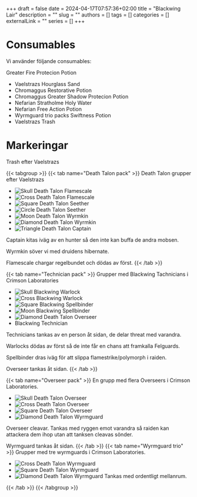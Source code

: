 +++ 
draft = false
date = 2024-04-17T07:57:36+02:00
title = "Blackwing Lair"
description = ""
slug = ""
authors = []
tags = []
categories = []
externalLink = ""
series = []
+++

# Consumables
Vi använder följande consumables:

Greater Fire Protecion Potion
 - Vaelstrazs
Hourglass Sand
 - Chromaggus
Restorative Potion
 - Chromaggus
Greater Shadow Protecion Potion
 - Nefarian
Stratholme Holy Water
 - Nefarian
Free Action Potion
 - Wyrmguard trio packs
Swiftness Potion
 - Vaelstrazs Trash

# Markeringar
Trash efter Vaelstrazs

{{< tabgroup >}}
{{< tab name="Death Talon pack" >}}
Death Talon grupper efter Vaelstrazs
- ![Skull](https://i.imgur.com/wpPEzjA.png) Death Talon Flamescale
- ![Cross](https://i.imgur.com/SHcAO5b.png) Death Talon Flamescale
- ![Square](https://i.imgur.com/3Cw4UaK.png) Death Talon Seether
- ![Circle](https://i.imgur.com/QffUCFz.png) Death Talon Seether
- ![Moon](https://i.imgur.com/LU1cxTi.png) Death Talon Wyrmkin
- ![Diamond](https://i.imgur.com/6JDqq80.png) Death Talon Wyrmkin
- ![Triangle](https://i.imgur.com/3rDmZs8.png) Death Talon Captain
<!-- Star https://i.imgur.com/LIPYBKI.png -->
Captain kitas iväg av en hunter så den inte kan buffa de andra mobsen.

Wyrmkin söver vi med druidens hibernate.

Flamescale chargar regelbundet och dödas av först.
{{< /tab >}}


{{< tab name="Technician pack" >}}
Grupper med Blackwing Tachnicians i Crimson Laboratories
- ![Skull](https://i.imgur.com/wpPEzjA.png) Blackwing Warlock
- ![Cross](https://i.imgur.com/SHcAO5b.png) Blackwing Warlock
- ![Square](https://i.imgur.com/3Cw4UaK.png) Blackwing Spellbinder
- ![Moon](https://i.imgur.com/LU1cxTi.png) Blackwing Spellbinder
- ![Diamond](https://i.imgur.com/6JDqq80.png)  Death Talon Overseer
- Blackwing Technician

Technicians tankas av en person åt sidan, de delar threat med varandra.

Warlocks dödas av först så de inte får en chans att framkalla Felguards.

Spellbinder dras iväg för att slippa flamestrike/polymorph i raiden.

Overseer tankas åt sidan.
{{< /tab >}}

{{< tab name="Overseer pack" >}}
En grupp med flera Overseers i Crimson Laboratories.

- ![Skull](https://i.imgur.com/wpPEzjA.png) Death Talon Overseer
- ![Cross](https://i.imgur.com/SHcAO5b.png) Death Talon Overseer
- ![Square](https://i.imgur.com/3Cw4UaK.png) Death Talon Overseer
- ![Diamond](https://i.imgur.com/6JDqq80.png)  Death Talon Wyrmguard

Overseer cleavar. Tankas med ryggen emot varandra så raiden kan attackera dem ihop utan att tanksen cleavas sönder.

Wyrmguard tankas åt sidan.
{{< /tab >}}
{{< tab name="Wyrmguard trio" >}}
Grupper med tre wyrmguards i Crimson Laboratories.
- ![Cross](https://i.imgur.com/SHcAO5b.png) Death Talon Wyrmguard
- ![Square](https://i.imgur.com/3Cw4UaK.png) Death Talon Wyrmguard
- ![Diamond](https://i.imgur.com/6JDqq80.png)  Death Talon Wyrmguard
Tankas med ordentligt mellanrum.

{{< /tab >}}
{{< /tabgroup >}}
